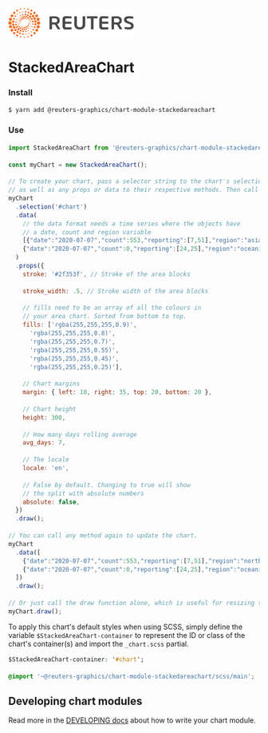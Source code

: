 ![](./badge.svg)

# StackedAreaChart

### Install

```
$ yarn add @reuters-graphics/chart-module-stackedareachart
```

### Use

```javascript
import StackedAreaChart from '@reuters-graphics/chart-module-stackedareachart';

const myChart = new StackedAreaChart();

// To create your chart, pass a selector string to the chart's selection method,
// as well as any props or data to their respective methods. Then call draw.
myChart
  .selection('#chart')
  .data(
    // the data format needs a time series where the objects have 
    // a date, count and region variable
    [{"date":"2020-07-07","count":553,"reporting":[7,51],"region":"asia"},
    {"date":"2020-07-07","count":0,"reporting":[24,25],"region":"oceania"}]
  )
  .props({
    stroke: '#2f353f', // Stroke of the area blocks
    
    stroke_width: .5, // Stroke width of the area blocks

    // fills need to be an array of all the colours in
    // your area chart. Sorted from bottom to top.
    fills: ['rgba(255,255,255,0.9)', 
      'rgba(255,255,255,0.8)',
      'rgba(255,255,255,0.7)',
      'rgba(255,255,255,0.55)',
      'rgba(255,255,255,0.45)',
      'rgba(255,255,255,0.25)'],

    // Chart margins
    margin: { left: 10, right: 35, top: 20, bottom: 20 },

    // Chart height
    height: 300,

    // How many days rolling average 
    avg_days: 7,

    // The locale
    locale: 'en',

    // False by default. Changing to true will show 
    // the split with absolute numbers
    absolute: false,
  })
  .draw();

// You can call any method again to update the chart.
myChart
  .data([
    {"date":"2020-07-07","count":553,"reporting":[7,51],"region":"north-america"},
    {"date":"2020-07-07","count":0,"reporting":[24,25],"region":"oceania"}
  ])
  .draw();

// Or just call the draw function alone, which is useful for resizing the chart.
myChart.draw();
```

To apply this chart's default styles when using SCSS, simply define the variable `$StackedAreaChart-container` to represent the ID or class of the chart's container(s) and import the `_chart.scss` partial.

```CSS
$StackedAreaChart-container: '#chart';

@import '~@reuters-graphics/chart-module-stackedareachart/scss/main';
```

## Developing chart modules

Read more in the [DEVELOPING docs](./DEVELOPING.md) about how to write your chart module.
